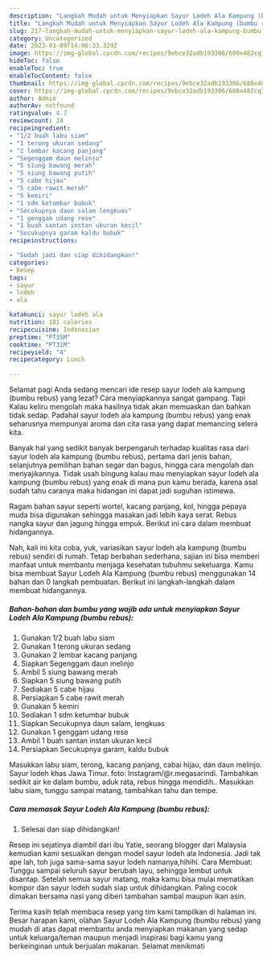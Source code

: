 ```yaml
---
description: "Langkah Mudah untuk Menyiapkan Sayur Lodeh Ala Kampung (bumbu rebus) yang Enak"
title: "Langkah Mudah untuk Menyiapkan Sayur Lodeh Ala Kampung (bumbu rebus) yang Enak"
slug: 217-langkah-mudah-untuk-menyiapkan-sayur-lodeh-ala-kampung-bumbu-rebus-yang-enak
category: Uncategorized
date: 2023-03-09T14:06:33.329Z
image: https://img-global.cpcdn.com/recipes/9ebce32adb193306/680x482cq70/sayur-lodeh-ala-kampung-bumbu-rebus-foto-resep-utama.jpg
hideToc: false
enableToc: true
enableTocContent: false
thumbnail: https://img-global.cpcdn.com/recipes/9ebce32adb193306/680x482cq70/sayur-lodeh-ala-kampung-bumbu-rebus-foto-resep-utama.jpg
cover: https://img-global.cpcdn.com/recipes/9ebce32adb193306/680x482cq70/sayur-lodeh-ala-kampung-bumbu-rebus-foto-resep-utama.jpg
author: Admin
authorAv: notfound
ratingvalue: 4.7
reviewcount: 24
recipeingredient:
- "1/2 buah labu siam"
- "1 terong ukuran sedang"
- "2 lembar kacang panjang"
- "Segenggam daun melinjo"
- "5 siung bawang merah"
- "5 siung bawang putih"
- "5 cabe hijau"
- "5 cabe rawit merah"
- "5 kemiri"
- "1 sdm ketumbar bubuk"
- "Secukupnya daun salam lengkuas"
- "1 genggam udang rese"
- "1 buah santan instan ukuran kecil"
- "Secukupnya garam kaldu bubuk"
recipeinstructions:

- "Sudah jadi dan siap dihidangkan!"
categories:
- Resep
tags:
- sayur
- lodeh
- ala

katakunci: sayur lodeh ala 
nutrition: 181 calories
recipecuisine: Indonesian
preptime: "PT35M"
cooktime: "PT31M"
recipeyield: "4"
recipecategory: Lunch

---
```



Selamat pagi Anda sedang mencari ide resep sayur lodeh ala kampung (bumbu rebus) yang lezat? Cara menyiapkannya sangat gampang. Tapi Kalau keliru mengolah maka hasilnya tidak akan memuaskan dan bahkan tidak sedap. Padahal sayur lodeh ala kampung (bumbu rebus) yang enak seharusnya mempunyai aroma dan cita rasa yang dapat memancing selera kita.


Banyak hal yang sedikit banyak berpengaruh terhadap kualitas rasa dari sayur lodeh ala kampung (bumbu rebus), pertama dari jenis bahan, selanjutnya pemilihan bahan segar dan bagus, hingga cara mengolah dan menyajikannya. Tidak usah bingung kalau mau menyiapkan sayur lodeh ala kampung (bumbu rebus) yang enak di mana pun kamu berada, karena asal sudah tahu caranya maka hidangan ini dapat jadi suguhan istimewa.

Ragam bahan sayur seperti wortel, kacang panjang, kol, hingga pepaya muda bisa digunakan sehingga masakan jadi lebih kaya serat. Rebus nangka sayur dan jagung hingga empuk. Berikut ini cara dalam membuat hidangannya.


Nah, kali ini kita coba, yuk, variasikan sayur lodeh ala kampung (bumbu rebus) sendiri di rumah. Tetap berbahan sederhana, sajian ini bisa memberi manfaat untuk membantu menjaga kesehatan tubuhmu sekeluarga. Kamu bisa membuat Sayur Lodeh Ala Kampung (bumbu rebus) menggunakan 14 bahan dan 0 langkah pembuatan. Berikut ini langkah-langkah dalam membuat hidangannya.

<!--inarticleads1-->

##### Bahan-bahan dan bumbu yang wajib ada untuk menyiapkan Sayur Lodeh Ala Kampung (bumbu rebus):

1. Gunakan 1/2 buah labu siam
1. Gunakan 1 terong ukuran sedang
1. Gunakan 2 lembar kacang panjang
1. Siapkan Segenggam daun melinjo
1. Ambil 5 siung bawang merah
1. Siapkan 5 siung bawang putih
1. Sediakan 5 cabe hijau
1. Persiapkan 5 cabe rawit merah
1. Gunakan 5 kemiri
1. Sediakan 1 sdm ketumbar bubuk
1. Siapkan Secukupnya daun salam, lengkuas
1. Gunakan 1 genggam udang rese
1. Ambil 1 buah santan instan ukuran kecil
1. Persiapkan Secukupnya garam, kaldu bubuk


Masukkan labu siam, terong, kacang panjang, cabai hijau, dan daun melinjo. Sayur lodeh khas Jawa Timur. foto: Instagram/@r.megasarindi. Tambahkan sedikit air ke dalam bumbu, aduk rata, rebus hingga mendidih.. Masukkan labu siam, tunggu sampai matang, tambahkan tahu dan tempe. 

<!--inarticleads2-->

##### Cara memasak Sayur Lodeh Ala Kampung (bumbu rebus):


1. Selesai dan siap dihidangkan!

Resep ini sejatinya diambil dari ibu Yatie, seorang blogger dari Malaysia kemudian kami sesuaikan dengan model sayur lodeh ala Indonesia. Jadi tak ape lah, toh juga sama-sama sayur lodeh namanya,hihihi. Cara Membuat: Tunggu sampai seluruh sayur berubah layu, sehingga lembut untuk disantap. Setelah semua sayur matang, maka kamu bisa mulai mematikan kompor dan sayur lodeh sudah siap untuk dihidangkan. Paling cocok dimakan bersama nasi yang diberi tambahan sambal maupun ikan asin. 

Terima kasih telah membaca resep yang tim kami tampilkan di halaman ini. Besar harapan kami, olahan Sayur Lodeh Ala Kampung (bumbu rebus) yang mudah di atas dapat membantu anda menyiapkan makanan yang sedap untuk keluarga/teman maupun menjadi inspirasi bagi kamu yang berkeinginan untuk berjualan makanan. Selamat menikmati
